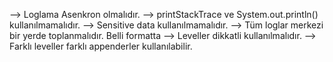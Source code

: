  --> Loglama Asenkron olmalıdır.
 --> printStackTrace ve System.out.println() kullanılmamalıdır. 
 --> Sensitive data kullanılmamalıdır.
 --> Tüm loglar merkezi bir yerde toplanmalıdır. Belli formatta
 --> Leveller dikkatli kullanılmalıdır.
 --> Farklı leveller farklı appenderler kullanılabilir.
 